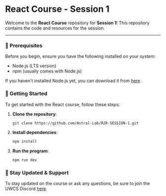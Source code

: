 # React Course - Session 1

Welcome to the **React Course** repository for **Session 1**! This repository contains the code and resources for the session.

---

### 📝 Prerequisites
Before you begin, ensure you have the following installed on your system:

* Node.js (LTS version)
* npm (usually comes with Node.js)

If you haven't installed Node.js yet, you can download it from [here](https://nodejs.org/)
.

### 🚀 Getting Started

To get started with the React course, follow these steps:

1. **Clone the repository**:
   
   ```bash
   git clone https://github.com/Astral-Lab/R2R-SESSION-1.git

2. **Install dependencies**:
   
   ```bash
   npm install

3. **Run the program**:
   
   ```bash
   npm run dev

### 📢 Stay Updated & Support
To stay updated on the course or ask any questions, be sure to join the UWCS Discord [here](https://discord.gg/nq4aDAct3S).
